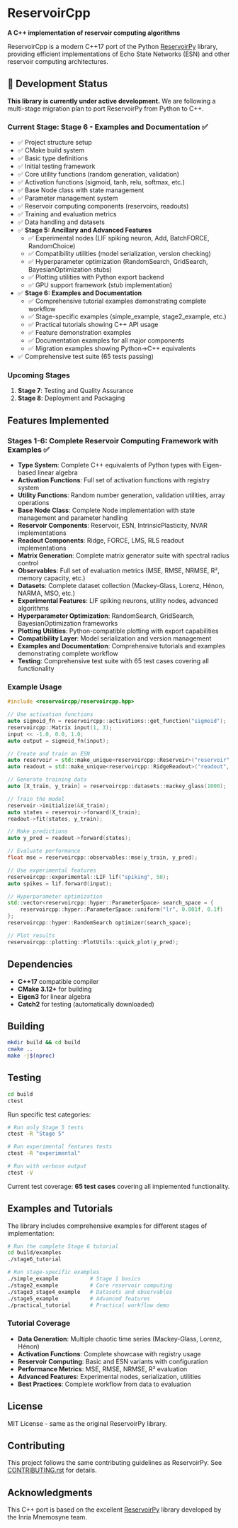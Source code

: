 # ReservoirCpp

**A C++ implementation of reservoir computing algorithms**

ReservoirCpp is a modern C++17 port of the Python [ReservoirPy](https://github.com/reservoirpy/reservoirpy) library, providing efficient implementations of Echo State Networks (ESN) and other reservoir computing architectures.

## 🚧 Development Status

**This library is currently under active development.** We are following a multi-stage migration plan to port ReservoirPy from Python to C++.

### Current Stage: Stage 6 - Examples and Documentation ✅

- ✅ Project structure setup
- ✅ CMake build system
- ✅ Basic type definitions
- ✅ Initial testing framework
- ✅ Core utility functions (random generation, validation)
- ✅ Activation functions (sigmoid, tanh, relu, softmax, etc.)
- ✅ Base Node class with state management
- ✅ Parameter management system
- ✅ Reservoir computing components (reservoirs, readouts)
- ✅ Training and evaluation metrics
- ✅ Data handling and datasets
- ✅ **Stage 5: Ancillary and Advanced Features**
  - ✅ Experimental nodes (LIF spiking neuron, Add, BatchFORCE, RandomChoice)
  - ✅ Compatibility utilities (model serialization, version checking)
  - ✅ Hyperparameter optimization (RandomSearch, GridSearch, BayesianOptimization stubs)
  - ✅ Plotting utilities with Python export backend
  - ✅ GPU support framework (stub implementation)
- ✅ **Stage 6: Examples and Documentation**
  - ✅ Comprehensive tutorial examples demonstrating complete workflow
  - ✅ Stage-specific examples (simple_example, stage2_example, etc.)
  - ✅ Practical tutorials showing C++ API usage
  - ✅ Feature demonstration examples
  - ✅ Documentation examples for all major components
  - ✅ Migration examples showing Python→C++ equivalents
- ✅ Comprehensive test suite (65 tests passing)

### Upcoming Stages

1. **Stage 7**: Testing and Quality Assurance
2. **Stage 8**: Deployment and Packaging

## Features Implemented

### Stages 1-6: Complete Reservoir Computing Framework with Examples ✅

- **Type System**: Complete C++ equivalents of Python types with Eigen-based linear algebra
- **Activation Functions**: Full set of activation functions with registry system
- **Utility Functions**: Random number generation, validation utilities, array operations
- **Base Node Class**: Complete Node implementation with state management and parameter handling
- **Reservoir Components**: Reservoir, ESN, IntrinsicPlasticity, NVAR implementations
- **Readout Components**: Ridge, FORCE, LMS, RLS readout implementations
- **Matrix Generation**: Complete matrix generator suite with spectral radius control
- **Observables**: Full set of evaluation metrics (MSE, RMSE, NRMSE, R², memory capacity, etc.)
- **Datasets**: Complete dataset collection (Mackey-Glass, Lorenz, Hénon, NARMA, MSO, etc.)
- **Experimental Features**: LIF spiking neurons, utility nodes, advanced algorithms
- **Hyperparameter Optimization**: RandomSearch, GridSearch, BayesianOptimization frameworks
- **Plotting Utilities**: Python-compatible plotting with export capabilities
- **Compatibility Layer**: Model serialization and version management
- **Examples and Documentation**: Comprehensive tutorials and examples demonstrating complete workflow
- **Testing**: Comprehensive test suite with 65 test cases covering all functionality

### Example Usage

```cpp
#include <reservoircpp/reservoircpp.hpp>

// Use activation functions
auto sigmoid_fn = reservoircpp::activations::get_function("sigmoid");
reservoircpp::Matrix input(1, 3);
input << -1.0, 0.0, 1.0;
auto output = sigmoid_fn(input);

// Create and train an ESN
auto reservoir = std::make_unique<reservoircpp::Reservoir>("reservoir", 100);
auto readout = std::make_unique<reservoircpp::RidgeReadout>("readout", 1);

// Generate training data
auto [X_train, y_train] = reservoircpp::datasets::mackey_glass(1000);

// Train the model
reservoir->initialize(&X_train);
auto states = reservoir->forward(X_train);
readout->fit(states, y_train);

// Make predictions
auto y_pred = readout->forward(states);

// Evaluate performance
float mse = reservoircpp::observables::mse(y_train, y_pred);

// Use experimental features
reservoircpp::experimental::LIF lif("spiking", 50);
auto spikes = lif.forward(input);

// Hyperparameter optimization
std::vector<reservoircpp::hyper::ParameterSpace> search_space = {
    reservoircpp::hyper::ParameterSpace::uniform("lr", 0.001f, 0.1f)
};
reservoircpp::hyper::RandomSearch optimizer(search_space);

// Plot results
reservoircpp::plotting::PlotUtils::quick_plot(y_pred);
```

## Dependencies

- **C++17** compatible compiler
- **CMake 3.12+** for building
- **Eigen3** for linear algebra
- **Catch2** for testing (automatically downloaded)

## Building

```bash
mkdir build && cd build
cmake ..
make -j$(nproc)
```

## Testing

```bash
cd build
ctest
```

Run specific test categories:
```bash
# Run only Stage 5 tests
ctest -R "Stage 5"

# Run experimental features tests
ctest -R "experimental"

# Run with verbose output
ctest -V
```

Current test coverage: **65 test cases** covering all implemented functionality.

## Examples and Tutorials

The library includes comprehensive examples for different stages of implementation:

```bash
# Run the complete Stage 6 tutorial
cd build/examples
./stage6_tutorial

# Run stage-specific examples
./simple_example          # Stage 1 basics
./stage2_example          # Core reservoir computing 
./stage3_stage4_example   # Datasets and observables
./stage5_example          # Advanced features
./practical_tutorial      # Practical workflow demo
```

### Tutorial Coverage

- **Data Generation**: Multiple chaotic time series (Mackey-Glass, Lorenz, Hénon)
- **Activation Functions**: Complete showcase with registry usage
- **Reservoir Computing**: Basic and ESN variants with configuration
- **Performance Metrics**: MSE, RMSE, NRMSE, R² evaluation
- **Advanced Features**: Experimental nodes, serialization, utilities
- **Best Practices**: Complete workflow from data to evaluation

## License

MIT License - same as the original ReservoirPy library.

## Contributing

This project follows the same contributing guidelines as ReservoirPy. See [CONTRIBUTING.rst](CONTRIBUTING.rst) for details.

## Acknowledgments

This C++ port is based on the excellent [ReservoirPy](https://github.com/reservoirpy/reservoirpy) library developed by the Inria Mnemosyne team.